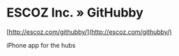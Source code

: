 <!--
id: 2846171395
link: http://tumblr.atmos.org/post/2846171395/escoz-inc-githubby
slug: escoz-inc-githubby
date: Thu Jan 20 2011 13:06:03 GMT-0800 (PST)
publish: 2011-01-020
tags: 
title: ESCOZ Inc. » GitHubby
-->


ESCOZ Inc. » GitHubby
=====================

[http://escoz.com/githubby/](http://escoz.com/githubby/)

iPhone app for the hubs

